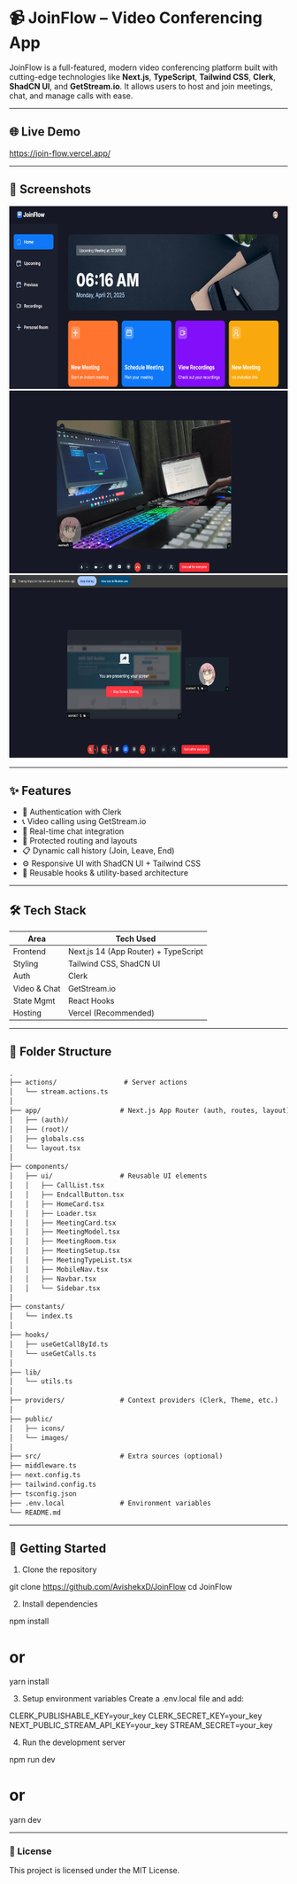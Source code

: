 # 📹 JoinFlow – Video Conferencing App

JoinFlow is a full-featured, modern video conferencing platform built with cutting-edge technologies like **Next.js**, **TypeScript**, **Tailwind CSS**, **Clerk**, **ShadCN UI**, and **GetStream.io**. It allows users to host and join meetings, chat, and manage calls with ease.

---

## 🌐 Live Demo
https://join-flow.vercel.app/

---

## 📸 Screenshots

<img src="/public/images/ProjectPic1.png" alt="ProjectPic" width="600" height="330"/>
<img src="/public/images/ProjectPic2.png" alt="ProjectPic" width="600" height="330"/>
<img src="/public/images/ProjectPic3.png" alt="ProjectPic" width="600" height="330"/>

---

## ✨ Features


- 🔐 Authentication with Clerk
- 📞 Video calling using GetStream.io
- 💬 Real-time chat integration
- 🧭 Protected routing and layouts
- 📋 Dynamic call history (Join, Leave, End)
- ⚙️ Responsive UI with ShadCN UI + Tailwind CSS
- 🔄 Reusable hooks & utility-based architecture

---

## 🛠 Tech Stack

| Area         | Tech Used                               |
|--------------|-----------------------------------------|
| Frontend     | Next.js 14 (App Router) + TypeScript    |
| Styling      | Tailwind CSS, ShadCN UI                 |
| Auth         | Clerk                                   |
| Video & Chat | GetStream.io                            |
| State Mgmt   | React Hooks                             |
| Hosting      | Vercel (Recommended)                    |

---

## 📁 Folder Structure

```txt
.
├── actions/                 # Server actions
│   └── stream.actions.ts
│
├── app/                    # Next.js App Router (auth, routes, layout)
│   ├── (auth)/
│   ├── (root)/
│   ├── globals.css
│   └── layout.tsx
│
├── components/
│   ├── ui/                 # Reusable UI elements
│   │   ├── CallList.tsx
│   │   ├── EndcallButton.tsx
│   │   ├── HomeCard.tsx
│   │   ├── Loader.tsx
│   │   ├── MeetingCard.tsx
│   │   ├── MeetingModel.tsx
│   │   ├── MeetingRoom.tsx
│   │   ├── MeetingSetup.tsx
│   │   ├── MeetingTypeList.tsx
│   │   ├── MobileNav.tsx
│   │   ├── Navbar.tsx
│   │   └── Sidebar.tsx
│
├── constants/
│   └── index.ts
│
├── hooks/
│   ├── useGetCallById.ts
│   └── useGetCalls.ts
│
├── lib/
│   └── utils.ts
│
├── providers/              # Context providers (Clerk, Theme, etc.)
│
├── public/
│   ├── icons/
│   └── images/
│
├── src/                    # Extra sources (optional)
├── middleware.ts
├── next.config.ts
├── tailwind.config.ts
├── tsconfig.json
├── .env.local              # Environment variables
└── README.md
```
---

## 🔧 Getting Started

1. Clone the repository

git clone https://github.com/AvishekxD/JoinFlow
cd JoinFlow

2. Install dependencies

npm install
# or
yarn install

3. Setup environment variables
Create a .env.local file and add:

CLERK_PUBLISHABLE_KEY=your_key
CLERK_SECRET_KEY=your_key
NEXT_PUBLIC_STREAM_API_KEY=your_key
STREAM_SECRET=your_key

4. Run the development server

npm run dev
# or
yarn dev

---

### 📄 License
This project is licensed under the MIT License.